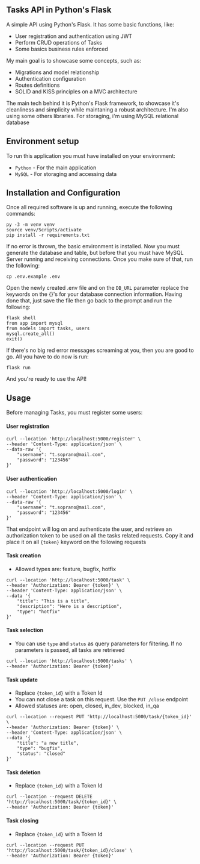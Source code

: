 ## Tasks API in Python's Flask
A simple API using Python's Flask. It has some basic functions, like:

- User registration and authentication using JWT
- Perform CRUD operations of Tasks
- Some basics business rules enforced

My main goal is to showcase some concepts, such as:

- Migrations and model relationship
- Authentication configuration
- Routes definitions
- SOLID and KISS principles on a MVC architecture

The main tech behind it is Python's Flask framework, to showcase it's cleanliness and simplicity while maintaning a robust architecture. I'm also using some others libraries. For storaging, i'm using MySQL relational database

## Environment setup
To run this application you must have installed on your environment:

* `Python` - For the main application 
* `MySQL` - For storaging and accessing data

## Installation and Configuration
Once all required software is up and running, execute the following commands:

```
py -3 -m venv venv
source venv/Scripts/activate
pip install -r requirements.txt
```
If no error is thrown, the basic environment is installed. Now you must generate the database and table, but before that you must have MySQL Server running and receiving connections. Once you make sure of that, run the following:
```
cp .env.example .env
```
Open the newly created .env file and on the ```DB_URL``` parameter replace the keywords on the {}'s for your database connection information. Having done that, just save the file
then go back to the prompt and run the following:
```
flask shell
from app import mysql
from models import tasks, users
mysql.create_all()
exit()
```
If there's no big red error messages screaming at you, then you are good to go. All you have to do now is run:
```
flask run
```
And you're ready to use the API!

## Usage
Before managing Tasks, you must register some users:
#### __User registration__
```
curl --location 'http://localhost:5000/register' \
--header 'Content-Type: application/json' \
--data-raw '{
    "username": "t.soprano@mail.com",
    "password": "123456"
}'
```
#### __User authentication__
```
curl --location 'http://localhost:5000/login' \
--header 'Content-Type: application/json' \
--data-raw '{
    "username": "t.soprano@mail.com",
    "password": "123456"
}'
```
That endpoint will log on and authenticate the user, and retrieve an authorization token to be used on all the tasks related requests. Copy it and place it on all ```{token}``` keyword on the following requests
#### __Task creation__
- Allowed types are: feature, bugfix, hotfix
```
curl --location 'http://localhost:5000/task' \
--header 'Authorization: Bearer {token}' \
--header 'Content-Type: application/json' \
--data '{
    "title": "This is a title",
    "description": "Here is a description",
    "type": "hotfix"
}'
```

#### __Task selection__
- You can use ```type``` and ```status``` as query parameters for filtering. If no parameters is passed, all tasks are retrieved
```
curl --location 'http://localhost:5000/tasks' \
--header 'Authorization: Bearer {token}'
```

#### __Task update__
- Replace ```{token_id}``` with a Token Id
- You can not close a task on this request. Use the ```PUT /close``` endpoint
- Allowed statuses are: open, closed, in_dev, blocked, in_qa
```
curl --location --request PUT 'http://localhost:5000/task/{token_id}' \
--header 'Authorization: Bearer {token}' \
--header 'Content-Type: application/json' \
--data '{
    "title": "a new title",
    "type": "bugfix",
    "status": "closed"
}'
```

#### __Task deletion__
- Replace ```{token_id}``` with a Token Id
```
curl --location --request DELETE 'http://localhost:5000/task/{token_id}' \
--header 'Authorization: Bearer {token}'
```

#### __Task closing__
- Replace ```{token_id}``` with a Token Id
```
curl --location --request PUT 'http://localhost:5000/task/{token_id}/close' \
--header 'Authorization: Bearer {token}'
```
